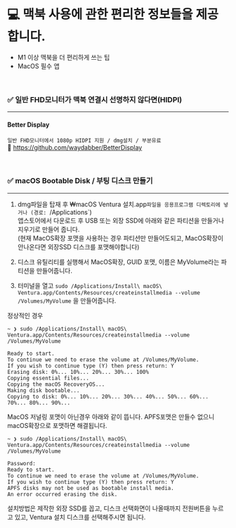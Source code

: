 # 💻 맥북 사용에 관한 편리한 정보들을 제공합니다.
- M1 이상 맥북을 더 편리하게 쓰는 팁
- MacOS 필수 앱

<br>


### ✅ 일반 FHD모니터가 맥북 연결시 선명하지 않다면(HIDPI)
---

#### **Better Display**
`일반 FHD모니터에서 1080p HIDPI 지원 / dmg설치 / 부분유료`   
🔗 https://github.com/waydabber/BetterDisplay


<br>

### ✅ macOS Bootable Disk / 부팅 디스크 만들기
---

1. dmg파일을 탑재 후 ₩macOS Ventura 설치.app`파일을 응용프로그램 디렉토리에 넣거나 (경로: `/Applications`)   
앱스토어에서 다운로드 후 USB 또는 외장 SSD에 아래와 같은 파티션을 만들거나 지우기로 만들어 줍니다.   
 (현재 MacOS확장 포맷을 사용하는 경우 파티션만 만들어도되고, MacOS확장이 안나온다면 외장SSD 디스크를 포맷해야합니다)   
2. 디스크 유틸리티를 실행해서 MacOS확장, GUID 포맷, 이름은 MyVolume라는 파티션을 만들어줍니다.

3. 터미널을 열고 `sudo /Applications/Install\ macOS\ Ventura.app/Contents/Resources/createinstallmedia --volume /Volumes/MyVolume` 을 만들어줍니다.


정상적인 경우
```
~ ❯ sudo /Applications/Install\ macOS\ Ventura.app/Contents/Resources/createinstallmedia --volume /Volumes/MyVolume

Ready to start.
To continue we need to erase the volume at /Volumes/MyVolume.
If you wish to continue type (Y) then press return: Y
Erasing disk: 0%... 10%... 20%... 30%... 100%
Copying essential files...
Copying the macOS RecoveryOS...
Making disk bootable...
Copying to disk: 0%... 10%... 20%... 30%... 40%... 50%... 60%... 70%... 80%... 90%...

``` 

MacOS 저널링 포맷이 아닌경우 아래와 같이 뜹니다.
APFS포맷은 만들수 없으니 macOS확장으로 포맷하면 해결됩니다.
```
~ ❯ sudo /Applications/Install\ macOS\ Ventura.app/Contents/Resources/createinstallmedia --volume /Volumes/MyVolume

Password:
Ready to start.
To continue we need to erase the volume at /Volumes/MyVolume.
If you wish to continue type (Y) then press return: Y
APFS disks may not be used as bootable install media.
An error occurred erasing the disk.
```
설치방법은 제작한 외장 SSD를 꼽고, 디스크 선택화면이 나올때까지 전원버튼을 누르고 있고,
Ventura 설치 디스크를 선택해주시면 됩니다.
